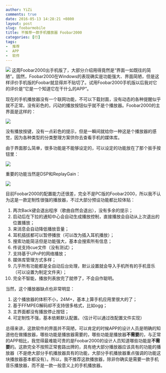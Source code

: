 ```yaml
---
author: YiZi
comments: true
date: 2016-05-13 14:28:21 +0800
layout: post
slug: foobarmobile
title: 不推荐一款手机播放器 Foobar2000
categories: [行]
tags:
-  推荐
-  APP
-  软件
---
```

![](/public/images/foobar/0.jpg)
这周Foobar2000出手机版了，大部分介绍用得竟然是“界面一如既往的简陋”。固然，Foobar2000在Windows的表现确实是功能强大、界面简陋，但是这样评价手机版的Foobar就显得并不贴切了。试用Foobar2000手机版以后我对它的评价是“它是一个知道它在干什么的APP”。

现在的手机播放器没有一个联网功能，不可以下载封面，没有动态的各种提醒似乎就不正常。没有彩色的，闪动的播放按钮似乎就不是个播放器。Foobar2000的主界面是这样的：

![](/public/images/foobar/1.jpg)

没有播放按键，没有一点彩色的提示，但是一瞬间就给你一种这是个播放器的感觉，因为各种类型的分类整理方案供你去查看手机的媒体库。

由于界面那么简单，很多功能是不能够设定的，可以设定的功能放在了那个扳手按钮里：

![](/public/images/foobar/2.jpg)

重要的功能当然是DSP和ReplayGain：

![](/public/images/foobar/3.jpg)

目前Foobar2000的配置能力还很差，完全不是PC版的Foobar2000，所以我不认为这是一款定制性很强的播放器，不过大部分预设功能都比较体贴：

1. 两次Back键会退出程序（歌曲自然会退出），没有多余的提示；
2. 启动后在下拉的通知中心会自动生成播放控制，直接播放会自动从上次退出的位置播放；
3. 来消息会自动降低播放音量；
4. 耳机插拔都可以暂停播放（可以改为插入耳机播放）；
5. 搜索功能简洁但是功能强大，基本会搜索所有信息；
6. 传说支持cue文件（没有测试）；
7. 支持基于UPnP的网络播放；
8. 媒体库管理方式多样；
9. 几乎所有功能都是全自动后台处理，默认设置就会导入手机所有的手机音乐（可以设置为制定文件夹）；
10. 完全不智能，播放列表放完了就停了，不会自作聪明。

当然，这个播放器缺点也非常明显：

1. 这个播放器的体积不小，24M+，基本上算手机应用里很大的了；
2. 基于FFMPEG解码却不支持很多格式，比如ogg；
3. 主界面都没有播放停止按钮；
4. 可定制性不强，基本依赖默认配置。（估计可以通过改配置文件实现）

总得来讲，这款软件的界面并不简陋，可以肯定的时候APP的设计人员是明确的知道他在做播放器，哪些功能是播放器需要的，哪些功能是播放器**不需要**的，与正常的APP相比，我觉得最难能可贵的是Foobar2000的设计人员知道哪些功能是**不需要**的。这款完全不按照正常套路出牌的，具有绝大部分播放器应该具有的功能的播放器（不是绝大部分手机播放器具有的功能，大部分手机播放器重点强调的功能这块播放器基本都没有）。所以，我不推荐这款播放器，除非你确实是需要一款手机音乐播放器，而不是一款一般意义上的手机播放器。


